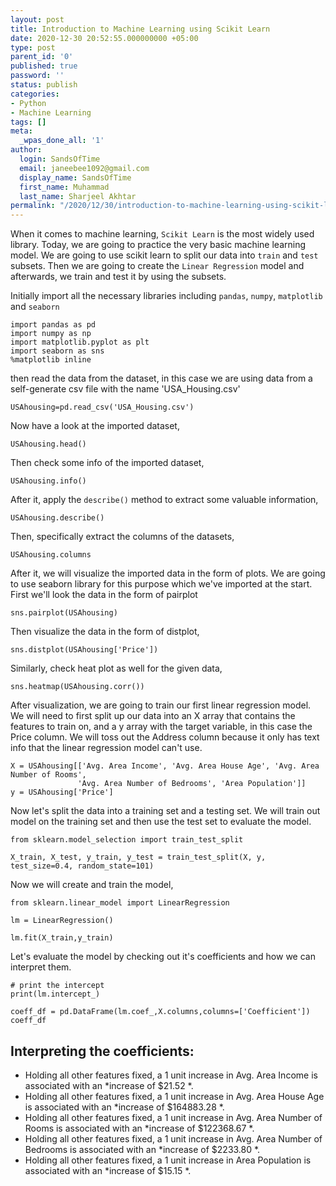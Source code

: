 ```yaml
---
layout: post
title: Introduction to Machine Learning using Scikit Learn
date: 2020-12-30 20:52:55.000000000 +05:00
type: post
parent_id: '0'
published: true
password: ''
status: publish
categories:
- Python
- Machine Learning
tags: []
meta:
  _wpas_done_all: '1'
author:
  login: SandsOfTime
  email: janeebee1092@gmail.com
  display_name: SandsOfTime
  first_name: Muhammad
  last_name: Sharjeel Akhtar
permalink: "/2020/12/30/introduction-to-machine-learning-using-scikit-learn"
---
```

When it comes to machine learning, `Scikit Learn` is the most widely used library. Today, we are going to practice the very basic machine learning model. We are going to use scikit learn to split our data into `train` and `test` subsets. Then we are going to create the `Linear Regression` model and afterwards, we train and test it by using the subsets.

Initially import all the necessary libraries including `pandas`, `numpy`, `matplotlib` and `seaborn`

```
import pandas as pd
import numpy as np
import matplotlib.pyplot as plt
import seaborn as sns
%matplotlib inline
```

then read the data from the dataset, in this case we are using data from a self-generate csv file with the name 'USA_Housing.csv'

```
USAhousing=pd.read_csv('USA_Housing.csv')
```

Now have a look at the imported dataset,

```
USAhousing.head()
```

Then check some info of the imported dataset,

```
USAhousing.info()
```

After it, apply the `describe()` method to extract some valuable information,

```
USAhousing.describe()
```

Then, specifically extract the columns of the datasets,

```
USAhousing.columns
```

After it, we will visualize the imported data in the form of plots. We are going to use seaborn library for this purpose which we've imported at the start. First we'll look the data in the form of pairplot

```
sns.pairplot(USAhousing)
```

Then visualize the data in the form of distplot,

```
sns.distplot(USAhousing['Price'])
```

Similarly, check heat plot as well for the given data,

```
sns.heatmap(USAhousing.corr())
```

After visualization, we are going to train our first linear regression model. We will need to first split up our data into an X array that contains the features to train on, and a y array with the target variable, in this case the Price column. We will toss out the Address column because it only has text info that the linear regression model can't use.

```
X = USAhousing[['Avg. Area Income', 'Avg. Area House Age', 'Avg. Area Number of Rooms',
               'Avg. Area Number of Bedrooms', 'Area Population']]
y = USAhousing['Price']
```

Now let's split the data into a training set and a testing set. We will train out model on the training set and then use the test set to evaluate the model.

```
from sklearn.model_selection import train_test_split
```

```
X_train, X_test, y_train, y_test = train_test_split(X, y, test_size=0.4, random_state=101)
```

Now we will create and train the model,

```
from sklearn.linear_model import LinearRegression
```

```
lm = LinearRegression()
```

```
lm.fit(X_train,y_train)
```

Let's evaluate the model by checking out it's coefficients and how we can interpret them.

```
# print the intercept
print(lm.intercept_)
```

```
coeff_df = pd.DataFrame(lm.coef_,X.columns,columns=['Coefficient'])
coeff_df
```

## Interpreting the coefficients:


* Holding all other features fixed, a 1 unit increase in Avg. Area Income is associated with an *increase of $21.52 *.
* Holding all other features fixed, a 1 unit increase in Avg. Area House Age is associated with an *increase of $164883.28 *.
* Holding all other features fixed, a 1 unit increase in Avg. Area Number of Rooms is associated with an *increase of $122368.67 *.
* Holding all other features fixed, a 1 unit increase in Avg. Area Number of Bedrooms is associated with an *increase of $2233.80 *.
* Holding all other features fixed, a 1 unit increase in Area Population is associated with an *increase of $15.15 *.
